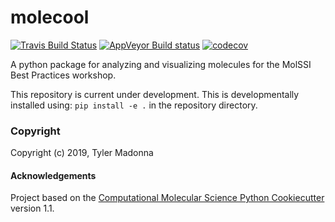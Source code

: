 molecool
==============================
[//]: # (Badges)
[![Travis Build Status](https://travis-ci.org/REPLACE_WITH_OWNER_ACCOUNT/molecool.svg?branch=master)](https://travis-ci.org/REPLACE_WITH_OWNER_ACCOUNT/molecool)
[![AppVeyor Build status](https://ci.appveyor.com/api/projects/status/REPLACE_WITH_APPVEYOR_LINK/branch/master?svg=true)](https://ci.appveyor.com/project/REPLACE_WITH_OWNER_ACCOUNT/molecool/branch/master)
[![codecov](https://codecov.io/gh/REPLACE_WITH_OWNER_ACCOUNT/molecool/branch/master/graph/badge.svg)](https://codecov.io/gh/REPLACE_WITH_OWNER_ACCOUNT/molecool/branch/master)

A python package for analyzing and visualizing molecules for the MolSSI Best Practices workshop.

This repository is current under development. This is developmentally installed using:
`pip install -e .`
in the repository directory.

### Copyright

Copyright (c) 2019, Tyler Madonna


#### Acknowledgements
 
Project based on the 
[Computational Molecular Science Python Cookiecutter](https://github.com/molssi/cookiecutter-cms) version 1.1.
